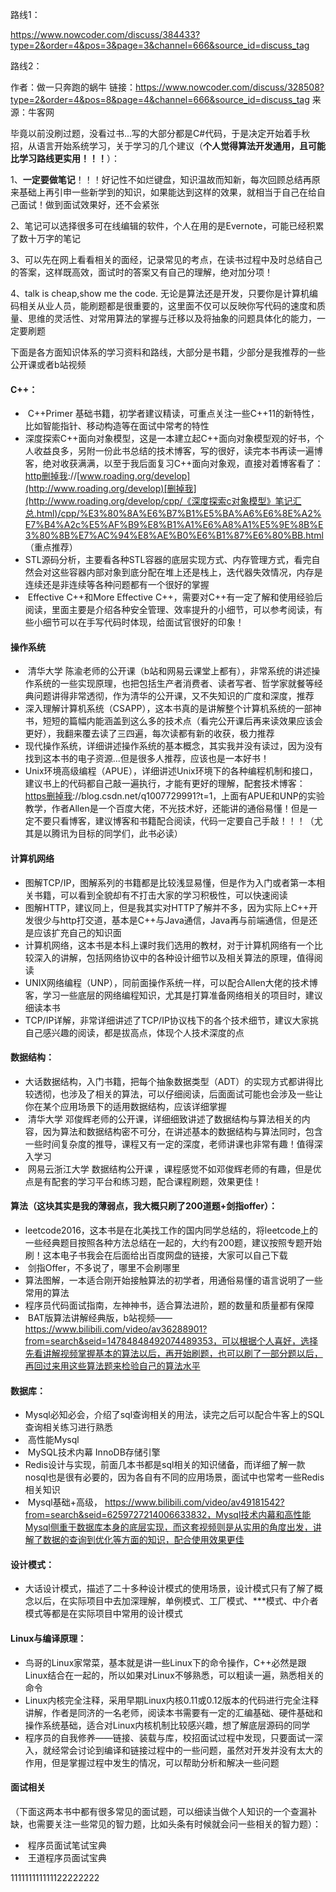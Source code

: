路线1：

https://www.nowcoder.com/discuss/384433?type=2&order=4&pos=3&page=3&channel=666&source_id=discuss_tag

路线2：

作者：做一只奔跑的蜗牛
链接：https://www.nowcoder.com/discuss/328508?type=2&order=4&pos=8&page=4&channel=666&source_id=discuss_tag
来源：牛客网

毕竟以前没刷过题，没看过书...写的大部分都是C#代码，于是决定开始着手秋招，从语言开始系统学习，关于学习的几个建议（**个人觉得算法开发通用，且可能比学习路线更实用！！！**）：  

   1、**一定要做笔记**！！！好记性不如烂键盘，知识温故而知新，每次回顾总结再原来基础上再引申一些新学到的知识，如果能达到这样的效果，就相当于自己在给自己面试！做到面试效果好，还不会紧张  

   2、笔记可以选择很多可在线编辑的软件，个人在用的是Evernote，可能已经积累了数十万字的笔记  

   3、可以先在网上看看相关的面经，记录常见的考点，在读书过程中及时总结自己的答案，这样既高效，面试时的答案又有自己的理解，绝对加分项！  

   4、talk is cheap,show me the code. 无论是算法还是开发，只要你是计算机编码相关从业人员，能刷题都是很重要的，这里面不仅可以反映你写代码的速度和质量、思维的灵活性、对常用算法的掌握与迁移以及将抽象的问题具体化的能力，一定要刷题  

   


   下面是各方面知识体系的学习资料和路线，大部分是书籍，少部分是我推荐的一些公开课或者b站视频  

####    C++：  

- ​     C++Primer 基础书籍，初学者建议精读，可重点关注一些C++11的新特性，比如智能指针、移动构造等在面试中常考的特性    
- ​     深度探索C++面向对象模型，这是一本建立起C++面向对象模型观的好书，个人收益良多，另附一份此书总结的技术博客，写的很好，读完本书再读一遍博客，绝对收获满满，以至于我后面复习C++面向对象观，直接对着博客看了：[http](http://www.roading.org/develop/cpp/《深度探索c对象模型》笔记汇总.html)[删掉我](http://www.roading.org/develop/cpp/《深度探索c对象模型》笔记汇总.html)://[www.roading.org/develop](http://www.roading.org/develop)[删掉我](http://www.roading.org/develop/cpp/《深度探索c对象模型》笔记汇总.html)/cpp/%E3%80%8A%E6%B7%B1%E5%BA%A6%E6%8E%A2%E7%B4%A2c%E5%AF%B9%E8%B1%A1%E6%A8%A1%E5%9E%8B%E3%80%8B%E7%AC%94%E8%AE%B0%E6%B1%87%E6%80%BB.html （重点推荐）    
- ​     STL源码分析，主要看各种STL容器的底层实现方式、内存管理方式，看完自然会对这些容器内部对象到底分配在堆上还是栈上，迭代器失效情况，内存是连续还是非连续等各种问题都有一个很好的掌握    
- ​     Effective C++和More Effective C++，需要对C++有一定了解和使用经验后阅读，里面主要是介绍各种安全管理、效率提升的小细节，可以参考阅读，有些小细节可以在手写代码时体现，给面试官很好的印象！    

####    操作系统  

- ​     清华大学 陈渝老师的公开课（b站和网易云课堂上都有），非常系统的讲述操作系统的一些实现原理，也把包括生产者消费者、读者写者、哲学家就餐等经典问题讲得非常透彻，作为清华的公开课，又不失知识的广度和深度，推荐    
- ​     深入理解计算机系统（CSAPP），这本书真的是讲解整个计算机系统的一部神书，短短的篇幅内能涵盖到这么多的技术点（看完公开课后再来读效果应该会更好），我翻来覆去读了三四遍，每次读都有新的收获，极力推荐    
- ​     现代操作系统，详细讲述操作系统的基本概念，其实我并没有读过，因为没有找到这本书的电子资源...但是很多人推荐，应该也是一本好书！    
- ​     Unix环境高级编程（APUE），详细讲述Unix环境下的各种编程机制和接口，建议书上的代码都自己敲一遍执行，才能有更好的理解，配套技术博客： [https](https://blog.csdn.net/q1007729991?t=1)[删掉我](http://www.roading.org/develop/cpp/《深度探索c对象模型》笔记汇总.html)://blog.csdn.net/q1007729991?t=1，上面有APUE和UNP的实验教学，作者Allen是一个百度大佬，不光技术好，还能讲的通俗易懂！但是一定不要只看博客，建议博客和书籍配合阅读，代码一定要自己手敲！！！（尤其是以腾讯为目标的同学们，此书必读）    

####    计算机网络  

- ​     图解TCP/IP，图解系列的书籍都是比较浅显易懂，但是作为入门或者第一本相关书籍，可以看到全貌却有不打击大家的学习积极性，可以快速阅读    
- ​     图解HTTP，建议同上，但是我其实对HTTP了解并不多，因为实际上C++开发很少与http打交道，基本是C++与Java通信，Java再与前端通信，但是还是应该扩充自己的知识面    
- ​     计算机网络，这本书是本科上课时我们选用的教材，对于计算机网络有一个比较深入的讲解，包括网络协议中的各种设计细节以及相关算法的原理，值得阅读    
- ​     UNIX网络编程（UNP），同前面操作系统一样，可以配合Allen大佬的技术博客，学习一些底层的网络编程知识，尤其是打算准备网络相关的项目时，建议细读本书    
- ​     TCP/IP详解，非常详细讲述了TCP/IP协议栈下的各个技术细节，建议大家挑自己感兴趣的阅读，都是拔高点，体现个人技术深度的点

####    数据结构：  

- ​     大话数据结构，入门书籍，把每个抽象数据类型（ADT）的实现方式都讲得比较透彻，也涉及了相关的算法，可以仔细阅读，后面面试可能也会涉及一些让你在某个应用场景下的适用数据结构，应该详细掌握    
- ​     清华大学 邓俊辉老师的公开课，详细细致讲述了数据结构与算法相关的内容，因为算法和数据结构密不可分，在讲述基本的数据结构与算法同时，包含一些时间复杂度的推导，课程又有一定的深度，老师讲课也非常有趣！值得深入学习    
- ​     网易云浙江大学 数据结构公开课 ，课程感觉不如邓俊辉老师的有趣，但是优点是有配套的学习平台和练习题，配合课程刷题，效果更佳！    

####    算法（这块其实是我的薄弱点，我大概只刷了200道题+剑指offer）：  

- ​     leetcode2016，这本书是在北美找工作的国内同学总结的，将leetcode上的一些经典题目按照各种方法总结在一起的，大约有200题，建议按照专题开始刷！这本电子书我会在后面给出百度网盘的链接，大家可以自己下载    
- ​     剑指Offer，不多说了，哪里不会刷哪里    
- ​     算法图解，一本适合刚开始接触算法的初学者，用通俗易懂的语言说明了一些常用的算法    
- ​     程序员代码面试指南，左神神书，适合算法进阶，题的数量和质量都有保障    
- ​     BAT版算法讲解经典版，b站视频——https://www.bilibili.com/video/av36288901?from=search&seid=14784848492074489353，可以根据个人喜好，选择先看讲解视频掌握基本的算法以后，再开始刷题，也可以刷了一部分题以后，再回过来用这些算法题来检验自己的算法水平    

####    数据库：  

- ​     Mysql必知必会，介绍了sql查询相关的用法，读完之后可以配合牛客上的SQL查询相关练习进行熟悉    
- ​     高性能Mysql    
- ​     MySQL技术内幕 InnoDB存储引擎    
- ​     Redis设计与实现，前面几本书都是sql相关的知识储备，而详细了解一款nosql也是很有必要的，因为各自有不同的应用场景，面试中也常考一些Redis相关知识    
- ​     Mysql基础+高级， https://www.bilibili.com/video/av49181542?from=search&seid=6259727214006633832，Mysql技术内幕和高性能Mysql侧重于数据库本身的底层实现，而这套视频则是从实用的角度出发，讲解了数据的查询到优化等方面的知识，配合使用效果更佳    

####    设计模式：  

- ​     大话设计模式，描述了二十多种设计模式的使用场景，设计模式只有了解了概念以后，在实际项目中去加深理解，单例模式、工厂模式、***模式、中介者模式等都是在实际项目中常用的设计模式    

####    Linux与编译原理：  

- ​     鸟哥的Linux家常菜，基本就是讲一些Linux下的命令操作，C++必然是跟Linux结合在一起的，所以如果对Linux不够熟悉，可以粗读一遍，熟悉相关的命令    
- ​     Linux内核完全注释，采用早期Linux内核0.11或0.12版本的代码进行完全注释讲解，作者是同济的一名老师，阅读本书需要有一定的汇编基础、硬件基础和操作系统基础，适合对Linux内核机制比较感兴趣，想了解底层源码的同学    
- ​     程序员的自我修养——链接、装载与库，校招面试过程中发现，只要面试一深入，就经常会讨论到编译和链接过程中的一些问题，虽然对开发并没有太大的作用，但是掌握过程中发生的情况，可以帮助分析和解决一些问题    

####    面试相关  

   （下面这两本书中都有很多常见的面试题，可以细读当做个人知识的一个查漏补缺，也需要关注一些常见的智力题，比如头条有时候就会问一些相关的智力题）：  

- ​     程序员面试笔试宝典    
- ​     王道程序员面试宝典



111111111111122222222